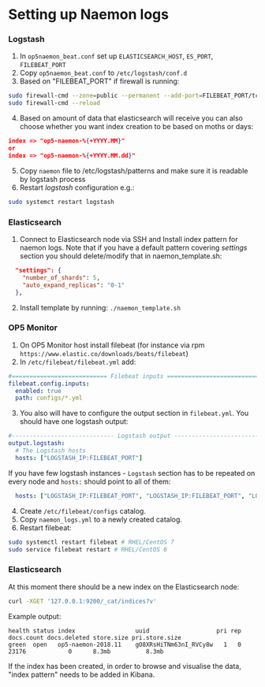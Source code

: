# Setting up Naemon logs
### Logstash
1. In `op5naemon_beat.conf` set up `ELASTICSEARCH_HOST`, `ES_PORT`, `FILEBEAT_PORT`
2. Copy `op5naemon_beat.conf` to `/etc/logstash/conf.d`
3. Based on "FILEBEAT_PORT" if firewall is running:
```bash
sudo firewall-cmd --zone=public --permanent --add-port=FILEBEAT_PORT/tcp
sudo firewall-cmd --reload
```
4. Based on amount of data that elasticsearch will receive you can also choose whether you want index creation to be based on moths or days:
```json
index => "op5-naemon-%{+YYYY.MM}"
or
index => "op5-naemon-%{+YYYY.MM.dd}"
```
5. Copy `naemon` file to /etc/logstash/patterns and make sure it is readable by logstash process
6. Restart *logstash* configuration e.g.:
```bash
sudo systemct restart logstash
```
### Elasticsearch
1. Connect to Elasticsearch node via SSH and Install index pattern for naemon logs. Note that if you have a default pattern covering *settings* section you should delete/modify that in naemon_template.sh:
```json
  "settings": {
    "number_of_shards": 5,
    "auto_expand_replicas": "0-1"
  },
```
2. Install template by running:
`./naemon_template.sh`

### OP5 Monitor
1. On OP5 Monitor host install filebeat (for instance via rpm `https://www.elastic.co/downloads/beats/filebeat`)
2. In `/etc/filebeat/filebeat.yml` add:
```yaml
#=========================== Filebeat inputs =============================
filebeat.config.inputs:
  enabled: true
  path: configs/*.yml
```
3. You also will have to configure the output section in `filebeat.yml`. You should have one logstash output:
```yaml
#----------------------------- Logstash output --------------------------------
output.logstash:
  # The Logstash hosts
  hosts: ["LOGSTASH_IP:FILEBEAT_PORT"]
```
If you have few logstash instances - `Logstash` section has to be repeated on every node and `hosts:` should point to all of them:
```yaml
  hosts: ["LOGSTASH_IP:FILEBEAT_PORT", "LOGSTASH_IP:FILEBEAT_PORT", "LOGSTASH_IP:FILEBEAT_PORT" ]
```
4. Create `/etc/filebeat/configs` catalog.
5. Copy `naemon_logs.yml` to a newly created catalog.
6. Restart filebeat:
```bash
sudo systemctl restart filebeat # RHEL/CentOS 7
sudo service filebeat restart # RHEL/CentOS 6
```
### Elasticsearch
At this moment there should be a new index on the Elasticsearch node:
```bash
curl -XGET '127.0.0.1:9200/_cat/indices?v'
```
Example output:
```
health status index                 uuid                   pri rep docs.count docs.deleted store.size pri.store.size
green  open   op5-naemon-2018.11    gO8XRsHiTNm63nI_RVCy8w   1   0      23176            0      8.3mb          8.3mb
```
If the index has been created, in order to browse and visualise the data, "index pattern" needs to be added in Kibana.
